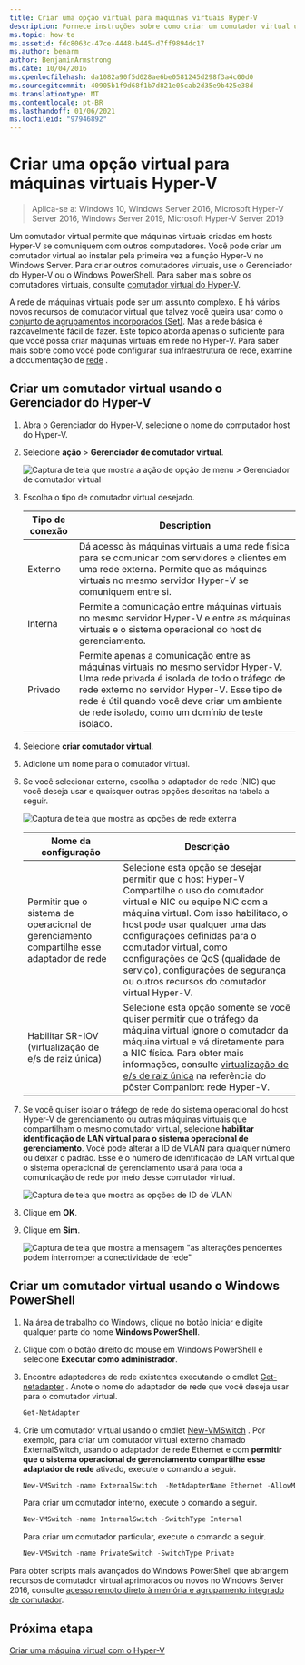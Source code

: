 ```yaml
---
title: Criar uma opção virtual para máquinas virtuais Hyper-V
description: Fornece instruções sobre como criar um comutador virtual usando o Gerenciador do Hyper-V ou o Windows PowerShell
ms.topic: how-to
ms.assetid: fdc8063c-47ce-4448-b445-d7ff9894dc17
ms.author: benarm
author: BenjaminArmstrong
ms.date: 10/04/2016
ms.openlocfilehash: da1082a90f5d028ae6be0581245d298f3a4c00d0
ms.sourcegitcommit: 40905b1f9d68f1b7d821e05cab2d35e9b425e38d
ms.translationtype: MT
ms.contentlocale: pt-BR
ms.lasthandoff: 01/06/2021
ms.locfileid: "97946892"
---
```

# <a name="create-a-virtual-switch-for-hyper-v-virtual-machines"></a>Criar uma opção virtual para máquinas virtuais Hyper-V

> Aplica-se a: Windows 10, Windows Server 2016, Microsoft Hyper-V Server 2016, Windows Server 2019, Microsoft Hyper-V Server 2019

Um comutador virtual permite que máquinas virtuais criadas em hosts Hyper-V se comuniquem com outros computadores. Você pode criar um comutador virtual ao instalar pela primeira vez a função Hyper-V no Windows Server. Para criar outros comutadores virtuais, use o Gerenciador do Hyper-V ou o Windows PowerShell. Para saber mais sobre os comutadores virtuais, consulte [comutador virtual do Hyper-V](../../hyper-v-virtual-switch/Hyper-V-Virtual-Switch.md).

A rede de máquinas virtuais pode ser um assunto complexo. E há vários novos recursos de comutador virtual que talvez você queira usar como o [conjunto de agrupamentos incorporados (Set)](../../hyper-v-virtual-switch/RDMA-and-Switch-Embedded-Teaming.md#switch-embedded-teaming-set). Mas a rede básica é razoavelmente fácil de fazer. Este tópico aborda apenas o suficiente para que você possa criar máquinas virtuais em rede no Hyper-V. Para saber mais sobre como você pode configurar sua infraestrutura de rede, examine a documentação de [rede](../../../networking/index.yml) .

## <a name="create-a-virtual-switch-by-using-hyper-v-manager"></a>Criar um comutador virtual usando o Gerenciador do Hyper-V

1. Abra o Gerenciador do Hyper-V, selecione o nome do computador host do Hyper-V.

2. Selecione **ação**  >  **Gerenciador de comutador virtual**.

    ![Captura de tela que mostra a ação de opção de menu > Gerenciador de comutador virtual](../media/Hyper-V-Action-VSwitchManager.png)

3. Escolha o tipo de comutador virtual desejado.

    | Tipo de conexão | Description |
    | --------------- | ----------- |
    |     Externo    | Dá acesso às máquinas virtuais a uma rede física para se comunicar com servidores e clientes em uma rede externa. Permite que as máquinas virtuais no mesmo servidor Hyper-V se comuniquem entre si. |
    |     Interna    | Permite a comunicação entre máquinas virtuais no mesmo servidor Hyper-V e entre as máquinas virtuais e o sistema operacional do host de gerenciamento. |
    |     Privado     | Permite apenas a comunicação entre as máquinas virtuais no mesmo servidor Hyper-V. Uma rede privada é isolada de todo o tráfego de rede externo no servidor Hyper-V. Esse tipo de rede é útil quando você deve criar um ambiente de rede isolado, como um domínio de teste isolado. |

4. Selecione **criar comutador virtual**.

5. Adicione um nome para o comutador virtual.

6. Se você selecionar externo, escolha o adaptador de rede (NIC) que você deseja usar e quaisquer outras opções descritas na tabela a seguir.

    ![Captura de tela que mostra as opções de rede externa](../media/Hyper-V-NewVSwitch-ExternalOptions.png)

    | Nome da configuração | Descrição |
    | ------------ | ----------- |
    | Permitir que o sistema de operacional de gerenciamento compartilhe esse adaptador de rede | Selecione esta opção se desejar permitir que o host Hyper-V Compartilhe o uso do comutador virtual e NIC ou equipe NIC com a máquina virtual. Com isso habilitado, o host pode usar qualquer uma das configurações definidas para o comutador virtual, como configurações de QoS (qualidade de serviço), configurações de segurança ou outros recursos do comutador virtual Hyper-V. |
    | Habilitar SR-IOV (virtualização de e/s de raiz única) | Selecione esta opção somente se você quiser permitir que o tráfego da máquina virtual ignore o comutador da máquina virtual e vá diretamente para a NIC física. Para obter mais informações, consulte [virtualização de e/s de raiz única](/previous-versions/windows/it-pro/windows-server-2012-R2-and-2012/dn641211(v=ws.11)#Sec4) na referência do pôster Companion: rede Hyper-V. |

7. Se você quiser isolar o tráfego de rede do sistema operacional do host Hyper-V de gerenciamento ou outras máquinas virtuais que compartilham o mesmo comutador virtual, selecione **habilitar identificação de LAN virtual para o sistema operacional de gerenciamento**. Você pode alterar a ID de VLAN para qualquer número ou deixar o padrão. Esse é o número de identificação de LAN virtual que o sistema operacional de gerenciamento usará para toda a comunicação de rede por meio desse comutador virtual.

    ![Captura de tela que mostra as opções de ID de VLAN](../media/Hyper-V-NewSwitch-VLAN.png)

8. Clique em **OK**.

9. Clique em **Sim**.

    ![Captura de tela que mostra a mensagem "as alterações pendentes podem interromper a conectividade de rede"](../media/Hyper-V-NewVSwitch-DisruptNetwork.png)

## <a name="create-a-virtual-switch-by-using-windows-powershell"></a>Criar um comutador virtual usando o Windows PowerShell

1. Na área de trabalho do Windows, clique no botão Iniciar e digite qualquer parte do nome **Windows PowerShell**.

2. Clique com o botão direito do mouse em Windows PowerShell e selecione **Executar como administrador**.

3. Encontre adaptadores de rede existentes executando o cmdlet [Get-netadapter](https://docs.microsoft.com/powershell/module/netadapter/get-netadapter) . Anote o nome do adaptador de rede que você deseja usar para o comutador virtual.

    ```PowerShell
    Get-NetAdapter
    ```

4. Crie um comutador virtual usando o cmdlet [New-VMSwitch](https://docs.microsoft.com/powershell/module/hyper-v/new-vmswitch) . Por exemplo, para criar um comutador virtual externo chamado ExternalSwitch, usando o adaptador de rede Ethernet e com **permitir que o sistema operacional de gerenciamento compartilhe esse adaptador de rede** ativado, execute o comando a seguir.

    ```PowerShell
    New-VMSwitch -name ExternalSwitch  -NetAdapterName Ethernet -AllowManagementOS $true
    ```

    Para criar um comutador interno, execute o comando a seguir.

    ```PowerShell
    New-VMSwitch -name InternalSwitch -SwitchType Internal
    ```

    Para criar um comutador particular, execute o comando a seguir.

    ```PowerShell
    New-VMSwitch -name PrivateSwitch -SwitchType Private
    ```

Para obter scripts mais avançados do Windows PowerShell que abrangem recursos de comutador virtual aprimorados ou novos no Windows Server 2016, consulte [acesso remoto direto à memória e agrupamento integrado de comutador](../../hyper-v-virtual-switch/RDMA-and-Switch-Embedded-Teaming.md).


## <a name="next-step"></a>Próxima etapa

[Criar uma máquina virtual com o Hyper-V](Create-a-virtual-machine-in-Hyper-V.md)

